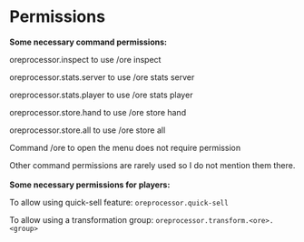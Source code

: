# Permissions

**Some necessary command permissions:**

oreprocessor.inspect to use /ore inspect

oreprocessor.stats.server to use /ore stats server

oreprocessor.stats.player to use /ore stats player

oreprocessor.store.hand to use /ore store hand

oreprocessor.store.all to use /ore store all

Command /ore to open the menu does not require permission

Other command permissions are rarely used so I do not mention them there.\
\
**Some necessary permissions for players:**&#x20;

To allow using quick-sell feature: `oreprocessor.quick-sell`

To allow using a transformation group: `oreprocessor.transform.<ore>.<group>`
